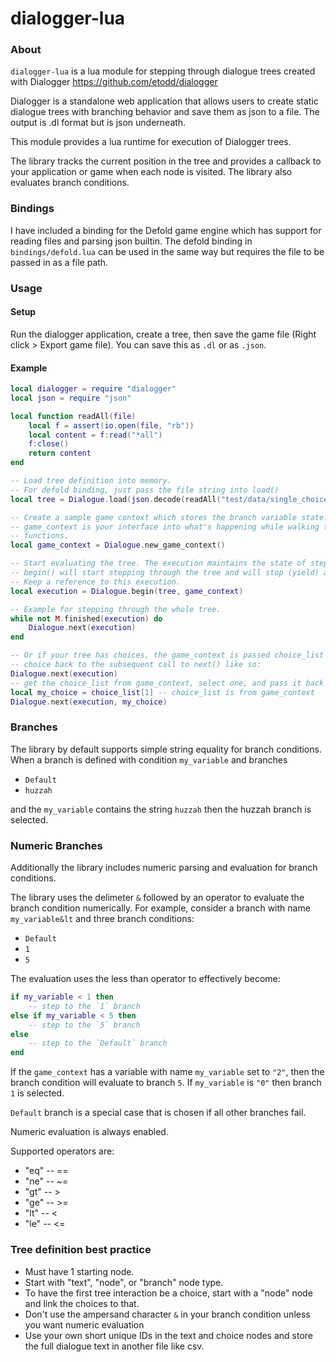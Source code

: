 # dialogger-lua

### About
`dialogger-lua` is a lua module for stepping through dialogue trees created with Dialogger https://github.com/etodd/dialogger

Dialogger is a standalone web application that allows users to create static dialogue trees with branching behavior and save them as json to a file. The output is .dl format but is json underneath.

This module provides a lua runtime for execution of Dialogger trees.

The library tracks the current position in the tree and provides a callback to your application or game when each node is visited. The library also evaluates branch conditions.

### Bindings
I have included a binding for the Defold game engine which has support for reading files and parsing json builtin. The defold binding in `bindings/defold.lua` can be used in the same way but requires the file to be passed in as a file path.
 
 
### Usage
#### Setup
Run the dialogger application, create a tree, then save the game file (Right click > Export game file). You can save this as `.dl` or as `.json`.


#### Example
```lua
local dialogger = require "dialogger"
local json = require "json"

local function readAll(file)
    local f = assert(io.open(file, "rb"))
    local content = f:read("*all")
    f:close()
    return content
end

-- Load tree definition into memory.
-- For defold binding, just pass the file string into load()
local tree = Dialogue.load(json.decode(readAll("test/data/single_choice.lua")))

-- Create a sample game context which stores the branch variable state. 
-- game_context is your interface into what's happening while walking the tree. You can put any code in the interface 
-- functions.
local game_context = Dialogue.new_game_context()

-- Start evaluating the tree. The execution maintains the state of stepping through the tree.
-- begin() will start stepping through the tree and will stop (yield) at the first "node" or "text" node 
-- Keep a reference to this execution. 
local execution = Dialogue.begin(tree, game_context)

-- Example for stepping through the whole tree.
while not M.finished(execution) do
    Dialogue.next(execution) 
end

-- Or if your tree has choices, the game_context is passed choice_list before pausing execution. You must pass a single 
-- choice back to the subsequent call to next() like so:
Dialogue.next(execution) 
-- get the choice_list from game_context, select one, and pass it back into next
local my_choice = choice_list[1] -- choice_list is from game_context
Dialogue.next(execution, my_choice)
```

### Branches
The library by default supports simple string equality for branch conditions. When a branch is defined with condition `my_variable` and branches
- `Default`
- `huzzah`

and the `my_variable` contains the string `huzzah` then the huzzah branch is selected.


### Numeric Branches
Additionally the library includes numeric parsing and evaluation for branch conditions.

The library uses the delimeter `&` followed by an operator to evaluate the branch condition numerically.
For example, consider a branch with name `my_variable&lt` and three branch conditions:
- `Default`
- `1`
- `5`

The evaluation uses the less than operator to effectively become:
```lua
if my_variable < 1 then
    -- step to the `1` branch
else if my_variable < 5 then
    -- step to the `5` branch
else
    -- step to the `Default` branch
end
```

If the `game_context` has a variable with name `my_variable` set to `"2"`, then the branch condition will evaluate to branch `5`. If `my_variable` is `"0"` then branch `1` is selected.

`Default` branch is a special case that is chosen if all other branches fail. 

Numeric evaluation is always enabled.

Supported operators are:
- "eq" -- ==
- "ne" -- ~=
- "gt" -- >
- "ge" -- >=
- "lt" -- <
- "le" -- <=


### Tree definition best practice
- Must have 1 starting node.
- Start with "text", "node", or "branch" node type.
- To have the first tree interaction be a choice, start with a "node" node and link the choices to that. 
- Don't use the ampersand character `&` in your branch condition unless you want numeric evaluation
- Use your own short unique IDs in the text and choice nodes and store the full dialogue text in another file like csv.

